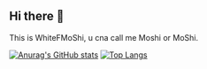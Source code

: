## Hi there 👋
This is WhiteFMoShi, u cna call me Moshi or MoShi.

[![Anurag's GitHub stats](https://github-readme-stats.vercel.app/api?username=/WhiteFMoShi)](https://github.com/anuraghazra/github-readme-stats)
[![Top Langs](https://github-readme-stats.vercel.app/api/top-langs/?username=WhiteFMoShi&layout=donut)](https://github.com/anuraghazra/github-readme-stats)


<!--
**WhiteFMoShi/WhiteFMoShi** is a ✨ _special_ ✨ repository because its `README.md` (this file) appears on your GitHub profile.

Here are some ideas to get you started:

- 🔭 I’m currently working on ...
- 🌱 I’m currently learning ...
- 👯 I’m looking to collaborate on ...
- 🤔 I’m looking for help with ...
- 💬 Ask me about ...
- 📫 How to reach me: ...
- 😄 Pronouns: ...
- ⚡ Fun fact: ...
-->
